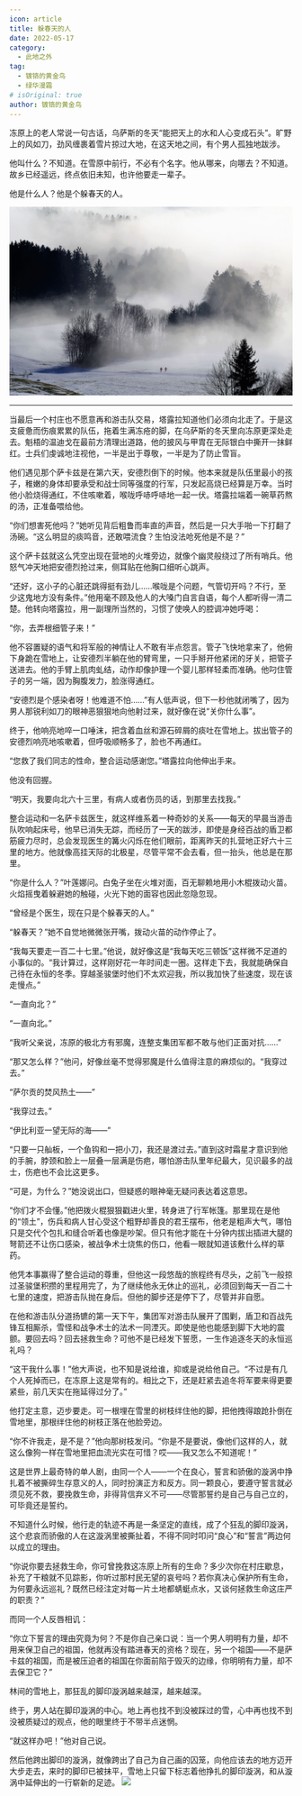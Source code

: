 ```yaml
---
icon: article
title: 躲春天的人
date: 2022-05-17
category:
  - 此地之外
tag:
  - 镀铬的黄金鸟
  - 绿华漫霜
# isOriginal: true
author: 镀铬的黄金鸟
---
```


冻原上的老人常说一句古话，乌萨斯的冬天“能把天上的水和人心变成石头”。旷野上的风如刀，劲风缠裹着雪片掠过大地，在这天地之间，有个男人孤独地跋涉。

他叫什么？不知道。在雪原中前行，不必有个名字。他从哪来，向哪去？不知道。故乡已经遥远，终点依旧未知，也许他要走一辈子。

他是什么人？他是个躲春天的人。

<!-- more -->

<img src="./res/fog-g8b9f1d734_1920.jpg">

---

当最后一个村庄也不愿意再和游击队交易，塔露拉知道他们必须向北走了。于是这支疲惫而伤痕累累的队伍，拖着生满冻疮的脚，在乌萨斯的冬天里向冻原更深处走去。魁梧的温迪戈在最前方清理出道路，他的披风与甲胄在无际银白中撕开一抹鲜红。士兵们虔诚地注视他，一半是出于尊敬，一半是为了防止雪盲。

他们遇见那个萨卡兹是在第六天，安德烈倒下的时候。他本来就是队伍里最小的孩子，稚嫩的身体却要承受和战士同等强度的行军，只发起高烧已经算是万幸。当时他小脸烧得通红，不住咳嗽着，喉咙呼哧呼哧地一起一伏。塔露拉端着一碗草药熬的汤，正准备喂给他。

“你们想害死他吗？”她听见背后粗鲁而率直的声音，然后是一只大手啪一下打翻了汤碗。“这么明显的痰鸣音，还敢喂流食？生怕没法呛死他是不是？”

这个萨卡兹就这么凭空出现在营地的火堆旁边，就像个幽灵般绕过了所有哨兵。他怒气冲天地把安德烈抢过来，侧耳贴在他胸口细听心跳声。

“还好，这小子的心脏还跳得挺有劲儿……喉咙是个问题，气管切开吗？不行，至少这鬼地方没有条件。”他用毫不顾及他人的大嗓门自言自语，每个人都听得一清二楚。他转向塔露拉，用一副理所当然的，习惯了使唤人的腔调冲她呼喝：

“你，去弄根细管子来！”

他不容置疑的语气和将军般的神情让人不敢有半点怨言。管子飞快地拿来了，他俯下身跪在雪地上，让安德烈半躺在他的臂弯里，一只手掰开他紧闭的牙关，把管子送进去。他的手臂上肌肉虬结，动作却像护理一个婴儿那样轻柔而准确。他叼住管子的另一端，因为胸腹发力，脸涨得通红。

“安德烈是个感染者呀！他难道不怕……”有人低声说，但下一秒他就闭嘴了，因为男人那锐利如刀的眼神恶狠狠地向他射过来，就好像在说“关你什么事”。

终于，他响亮地啐一口唾沫，把含着血丝和源石碎屑的痰吐在雪地上。拔出管子的安德烈响亮地咳嗽着，但呼吸顺畅多了，脸也不再通红。

“您救了我们同志的性命，整合运动感谢您。”塔露拉向他伸出手来。

他没有回握。

“明天，我要向北六十三里，有病人或者伤员的话，到那里去找我。”

整合运动和一名萨卡兹医生，就这样维系着一种奇妙的关系——每天的早晨当游击队吹响起床号，他早已消失无踪，而经历了一天的跋涉，即使是身经百战的盾卫都筋疲力尽时，总会发现医生的篝火闪烁在他们眼前，距离昨天的扎营地正好六十三里的地方。他就像高挂天际的北极星，尽管平常不会去看，但一抬头，他总是在那里。

“你是什么人？”叶莲娜问。白兔子坐在火堆对面，百无聊赖地用小木棍拨动火苗。火焰摇曳着躲避她的触碰，火光下她的面容也因此忽隐忽现。

“曾经是个医生，现在只是个躲春天的人。”

“躲春天？”她不自觉地微微张开嘴，拨动火苗的动作停止了。

“我每天要走一百二十七里。”他说，就好像这是“我每天吃三顿饭”这样微不足道的小事似的。“我计算过，这样刚好花一年时间走一圈。这样走下去，我就能确保自己待在永恒的冬季。穿越圣骏堡时他们不太欢迎我，所以我加快了些速度，现在该走慢点。”

“一直向北？”

“一直向北。”

“我听父亲说，冻原的极北方有邪魔，连整支集团军都不敢与他们正面对抗……”

“那又怎么样？”他问，好像丝毫不觉得邪魔是什么值得注意的麻烦似的。“我穿过去。”

“萨尔贡的焚风热土——”

“我穿过去。”

“伊比利亚一望无际的海——”

“只要一只舢板，一个鱼钩和一把小刀，我还是渡过去。”直到这时霜星才意识到他的手腕，脖颈和脸上一层叠一层满是伤疤，哪怕游击队里年纪最大，见识最多的战士，伤疤也不会比这更多。

“可是，为什么？”她没说出口，但疑惑的眼神毫无疑问表达着这意思。

“你们才不会懂。”他把拨火棍狠狠戳进火里，转身进了行军帐篷。那里现在是他的“领土”，伤兵和病人甘心受这个粗野却善良的君王摆布，他老是粗声大气，哪怕只是交代个包扎和缝合听着也像是吵架。但只有他才能在十分钟内拔出插进大腿的弩箭还不让伤口感染，被战争术士烧焦的伤口，他看一眼就知道该敷什么样的草药。

他凭本事赢得了整合运动的尊重，但他这一段悠哉的旅程终有尽头，之前飞一般掠过圣骏堡积攒的里程用完了，为了继续他永无休止的巡礼，必须回到每天一百二十七里的速度，把游击队抛在身后。但他的脚步还是停下了，尽管并非自愿。

在他和游击队分道扬镳的第一天下午，集团军对游击队展开了围剿，盾卫和百战先锋互相厮杀，雪怪和战争术士的法术一同湮灭。即使是他也能感到脚下大地的震颤。要回去吗？回去拯救生命？可他不是已经发下誓愿，一生作追逐冬天的永恒巡礼吗？

“这干我什么事！”他大声说，也不知是说给谁，抑或是说给他自己。“不过是有几个人死掉而已，在冻原上这是常有的。相比之下，还是赶紧去追冬将军要来得更要紧些，前几天实在拖延得过分了。”

他打定主意，迈步要走。可一根埋在雪里的树枝绊住他的脚，把他拽得踉跄扑倒在雪地里，那根绊住他的树枝正落在他脸旁边。

“你不许我走，是不是？”他向那树枝发问。“你是不是要说，像他们这样的人，就这么像狗一样在雪地里把血流光实在可惜？哎——我又怎么不知道呢！”

这是世界上最奇特的单人剧，由同一个人——一个在良心，誓言和骄傲的漩涡中挣扎着不被撕碎生存意义的人，同时扮演正方和反方。同一颗良心，要遵守誓言就必须见死不救，要挽救生命，非得背信弃义不可——尽管那誓约是自己与自己立的，可毕竟还是誓约。

不知道什么时候，他行走的轨迹不再是一条坚定的直线，成了个狂乱的脚印漩涡，这个悲哀而骄傲的人在这漩涡里被撕扯着，不得不同时叩问“良心”和“誓言”两边何以成立的理由。

“你说你要去拯救生命，你可曾挽救这冻原上所有的生命？多少次你在村庄歇息，补充了干粮就不见踪影，你听过那村民无望的哀号吗？若你真决心保护所有生命，为何要永远巡礼？既然已经注定对每一片土地都蜻蜓点水，又谈何拯救生命这庄严的职责？”

而同一个人反唇相讥：

“你立下誓言的理由究竟为何？不是你自己亲口说：当一个男人明明有力量，却不用来保卫自己的祖国，他就再没有踏进春天的资格？现在，另一个祖国——不是萨卡兹的祖国，而是被压迫者的祖国在你面前陷于毁灭的边缘，你明明有力量，却不去保卫它？”

林间的雪地上，那狂乱的脚印漩涡越来越深，越来越深。

终于，男人站在脚印漩涡的中心。地上再也找不到没被踩过的雪，心中再也找不到没被质疑过的观点，他的眼里终于不带半点迷惘。

“就这样办吧！”他对自己说。

然后他跨出脚印的漩涡，就像跨出了自己为自己画的囚笼，向他应该去的地方迈开大步走去，来时的脚印已被抹平，雪地上只留下标志着他挣扎的脚印漩涡，和从漩涡中延伸出的一行崭新的足迹。
![](/eod.png)